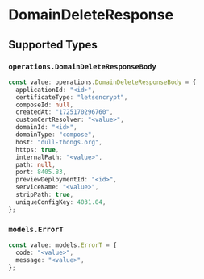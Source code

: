# DomainDeleteResponse


## Supported Types

### `operations.DomainDeleteResponseBody`

```typescript
const value: operations.DomainDeleteResponseBody = {
  applicationId: "<id>",
  certificateType: "letsencrypt",
  composeId: null,
  createdAt: "1725170296760",
  customCertResolver: "<value>",
  domainId: "<id>",
  domainType: "compose",
  host: "dull-thongs.org",
  https: true,
  internalPath: "<value>",
  path: null,
  port: 8405.83,
  previewDeploymentId: "<id>",
  serviceName: "<value>",
  stripPath: true,
  uniqueConfigKey: 4031.04,
};
```

### `models.ErrorT`

```typescript
const value: models.ErrorT = {
  code: "<value>",
  message: "<value>",
};
```

